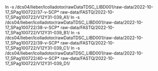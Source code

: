 ln -s /dcs04/lieber/lcolladotor/rawDataTDSC_LIBD001/raw-data/2022-10-17_SPag100722/37-v-SCP* raw-data/FASTQ/2022-10-17_SPag100722/V12Y31-039_A1/
ln -s /dcs04/lieber/lcolladotor/rawDataTDSC_LIBD001/raw-data/2022-10-17_SPag100722/38-v-SCP* raw-data/FASTQ/2022-10-17_SPag100722/V12Y31-039_B1/
ln -s /dcs04/lieber/lcolladotor/rawDataTDSC_LIBD001/raw-data/2022-10-17_SPag100722/39-v-SCP* raw-data/FASTQ/2022-10-17_SPag100722/V12Y31-039_C1/
ln -s /dcs04/lieber/lcolladotor/rawDataTDSC_LIBD001/raw-data/2022-10-17_SPag100722/40-v-SCP* raw-data/FASTQ/2022-10-17_SPag100722/V12Y31-039_D1/
